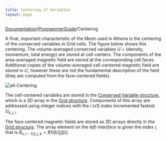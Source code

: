 ```yaml
---
title: Centering of Variables
layout: page
---
```

[Documentation]({{site.baseurl}}/AthenaDocs)/[ProgrammerGuide]({{site.baseurl}}/AthenaDocsPG)/Centering

A final, important characteristic of the Mesh used in Athena is the centering of the conserved variables in Grid cells.
The figure below shows this centering.  The volume-averaged conserved variables $U$ = (density, momentum, total energy)
are stored at cell-centers.  The components of the area-averaged magnetic field are stored at the corresponding cell faces.
Additional copies of the volume-averaged cell-centered magnetic field are stored in $U$, however these are not
the fundamental description of the field (they are computed from the face-centered fields).

![alt Centering]({{site.baseurl}}/images/Centering.png)

The cell-centered variables are stored in the [Conserved Variable structure]({{site.baseurl}}/AthenaDocsPGConsPrim), which is
a 3D array in the [Grid structure]({{site.baseurl}}/AthenaDocsPGGridS).  Components of this array are addressed using integer
indices with the $i$ (x1) index incremented fastest: $U_{k,j,i}$.

The face centered magnetic fields are stored as 3D arrays directly in the [Grid structure]({{site.baseurl}}/AthenaDocsPGGridS).
The array element on the *left-interface* is given the index $i$, that is $B_{x,i-1/2,j,k} = B1i[k][j][i]$.

